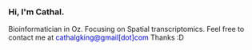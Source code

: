 ### Hi, I'm Cathal.

<i class="ai ai-google-scholar-square ai-3x"></i>

Bioinformatician in Oz. Focusing on Spatial transcriptomics. Feel free to contact me at <span style="color:blue">cathalgking@gmail[dot]com</span> Thanks :D 

<!-- <iframe height="4000" src="https://github.com/cathalgking/cking-portfolio/blob/master/3D%20PCA%20Plotly.html" width="90%"></iframe> -->

<!-- **Twitter: [@cking](https://twitter.com/strnr)**   -->
<!-- **Email:** `echo wvtufqifo@hnbjm.dpn | tr '[b-{' '[a-z]'` -->

